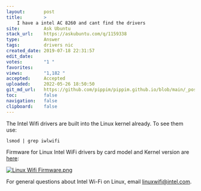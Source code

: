 ```yaml
---
layout:       post
title:        >
    I have a intel AC 8260 and cant find the drivers
site:         Ask Ubuntu
stack_url:    https://askubuntu.com/q/1159338
type:         Answer
tags:         drivers nic
created_date: 2019-07-18 22:31:57
edit_date:    
votes:        "1 "
favorites:    
views:        "1,182 "
accepted:     Accepted
uploaded:     2022-05-26 18:50:50
git_md_url:   https://github.com/pippim/pippim.github.io/blob/main/_posts/2019/2019-07-18-I-have-a-intel-AC-8260-and-cant-find-the-drivers.md
toc:          false
navigation:   false
clipboard:    false
---
```


The Intel Wifi drivers are built into the Linux kernel already. To see them use:

``` 
lsmod | grep iwlwifi
```

Firmware for Linux Intel WiFi drivers by card model and Kernel version are [here][1]:

[![Linux Wifi Firmware.png][2]][2]

For general questions about Intel Wi-Fi on Linux, email linuxwifi@intel.com.

  [1]: https://www.intel.ca/content/www/ca/en/support/articles/000005511/network-and-i-o/wireless-networking.html
  [2]: https://i.stack.imgur.com/EuQoM.png
